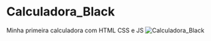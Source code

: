 # Calculadora_Black
 Minha primeira calculadora com HTML CSS e JS
![Calculadora_Black](https://user-images.githubusercontent.com/108297008/198111333-0a5e499e-efa2-4634-a365-381990609b8a.jpeg)
